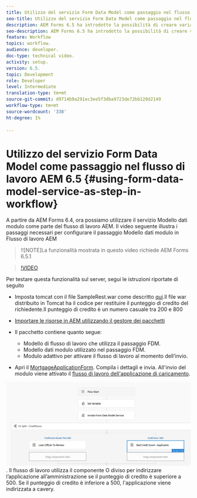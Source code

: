 ```yaml
---
title: Utilizzo del servizio Form Data Model come passaggio nel flusso di lavoro AEM 6.5
seo-title: Utilizzo del servizio Form Data Model come passaggio nel flusso di lavoro AEM 6.5
description: AEM Forms 6.5 ha introdotto la possibilità di creare variabili nel flusso di lavoro AEM. Con questa nuova funzionalità che utilizza il "Invoke Form Data Model Service" in AEM Workflow è diventato molto semplice. Il video seguente illustra i passaggi necessari per utilizzare il servizio Invoke Form Data Model in AEM Workflow.
seo-description: AEM Forms 6.5 ha introdotto la possibilità di creare variabili nel flusso di lavoro AEM. Con questa nuova funzionalità che utilizza il "Invoke Form Data Model Service" in AEM Workflow è diventato molto semplice. Il video seguente illustra i passaggi necessari per utilizzare il servizio Invoke Form Data Model in AEM Workflow.
feature: Workflow
topics: workflow.
audience: developer.
doc-type: technical video.
activity: setup.
version: 6.5.
topic: Development
role: Developer
level: Intermediate
translation-type: tm+mt
source-git-commit: d9714b9a291ec3ee5f3dba9723de72bb120d2149
workflow-type: tm+mt
source-wordcount: '338'
ht-degree: 1%

---
```



# Utilizzo del servizio Form Data Model come passaggio nel flusso di lavoro AEM 6.5 {#using-form-data-model-service-as-step-in-workflow}

A partire da AEM Forms 6.4, ora possiamo utilizzare il servizio Modello dati modulo come parte del flusso di lavoro AEM. Il video seguente illustra i passaggi necessari per configurare il passaggio Modello dati modulo in Flusso di lavoro AEM

>!![NOTE]La funzionalità mostrata in questo video richiede AEM Forms 6.5.1


>[!VIDEO](https://video.tv.adobe.com/v/28145?quality=9&learn=on)

Per testare questa funzionalità sul server, segui le istruzioni riportate di seguito

* Imposta tomcat con il file SampleRest.war come descritto [qui](https://helpx.adobe.com/experience-manager/kt/forms/using/preparing-datasource-for-form-data-model-tutorial-use.html).Il file war distribuito in Tomcat ha il codice per restituire il punteggio di credito del richiedente.Il punteggio di credito è un numero casuale tra 200 e 800

* [ Importare le risorse in AEM utilizzando il gestore dei pacchetti](assets/aem65-loanapplication.zip)
* Il pacchetto contiene quanto segue:

   * Modello di flusso di lavoro che utilizza il passaggio FDM.
   * Modello dati modulo utilizzato nel passaggio FDM.
   * Modulo adattivo per attivare il flusso di lavoro al momento dell’invio.
* Apri il [MortgageApplicationForm](http://localhost:4502/content/dam/formsanddocuments/loanapplication/jcr:content?wcmmode=disabled). Compila i dettagli e invia. All&#39;invio del modulo viene attivato il [flusso di lavoro dell&#39;applicazione di caricamento](http://http://localhost:4502/editor.html/conf/global/settings/workflow/models/LoanApplication2.html).

![ workflow ](assets/invokefdm651.PNG).
Il flusso di lavoro utilizza il componente O diviso per indirizzare l’applicazione all’amministrazione se il punteggio di credito è superiore a 500. Se il punteggio di credito è inferiore a 500, l&#39;applicazione viene indirizzata a cavery.
